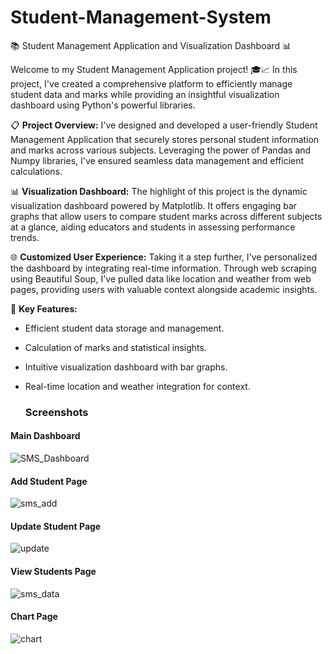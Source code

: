 # Student-Management-System

📚 Student Management Application and Visualization Dashboard 📊

Welcome to my Student Management Application project! 🎓📈 In this project, I've created a comprehensive platform to efficiently manage student data and marks while providing an insightful visualization dashboard using Python's powerful libraries.

📋 **Project Overview:**
I've designed and developed a user-friendly Student Management Application that securely stores personal student information and marks across various subjects. Leveraging the power of Pandas and Numpy libraries, I've ensured seamless data management and efficient calculations.

📊 **Visualization Dashboard:**
The highlight of this project is the dynamic visualization dashboard powered by Matplotlib. It offers engaging bar graphs that allow users to compare student marks across different subjects at a glance, aiding educators and students in assessing performance trends.

🌐 **Customized User Experience:**
Taking it a step further, I've personalized the dashboard by integrating real-time information. Through web scraping using Beautiful Soup, I've pulled data like location and weather from web pages, providing users with valuable context alongside academic insights.

🚀 **Key Features:**
- Efficient student data storage and management.
- Calculation of marks and statistical insights.
- Intuitive visualization dashboard with bar graphs.
- Real-time location and weather integration for context.

  ### Screenshots

#### Main Dashboard

![SMS_Dashboard](https://github.com/DesaleAditya/SMS/assets/86830279/192b3d3f-a8b2-4d0b-9f1e-e27e2bec7a22)

#### Add Student Page

![sms_add](https://github.com/DesaleAditya/SMS/assets/86830279/1c4d10de-71c8-4b8d-8369-19e593ee8953)

#### Update Student Page

![update](https://github.com/DesaleAditya/SMS/assets/86830279/3b6a5229-b761-4657-93e0-586de3aaa7a6)

#### View Students Page

![sms_data](https://github.com/DesaleAditya/SMS/assets/86830279/099b387e-9e9d-4d7d-993b-3bd863a6fd1a)

#### Chart Page

![chart](https://github.com/DesaleAditya/SMS/assets/86830279/24054d24-a510-4d71-b3d4-94d260ee8771)


